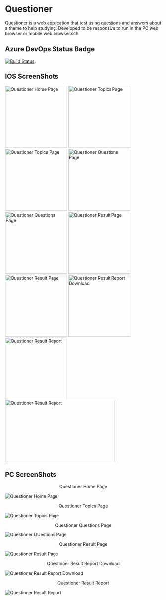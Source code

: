 # Questioner
Questioner is a web application that test using questions and answers about a theme to help studying. Developed to be responsive to run in the PC web browser or mobile web browser.sch

## Azure DevOps Status Badge
[![Build Status](https://dev.azure.com/htapps/GitHub/_apis/build/status/henriq-toledo.questioner?branchName=master)](https://dev.azure.com/htapps/GitHub/_build/latest?definitionId=1&branchName=master)

## IOS ScreenShots

<img src="screenshots/ios/01-questioner-home-page.png" alt="Questioner Home Page" width="200"> <img src="screenshots/ios/02-questioner-topics-page-1.png" alt="Questioner Topics Page" width="200"> <img src="screenshots/ios/03-questioner-topics-page-2.png" alt="Questioner Topics Page" width="200"> <img src="screenshots/ios/04-questioner-questions-page-1.png" alt="Questioner Questions Page" width="200"> <img src="screenshots/ios/05-questioner-questions-page-2.png" alt="Questioner Questions Page" width="200"> <img src="screenshots/ios/06-questioner-result-page-1.png" alt="Questioner Result Page" width="200"> <img src="screenshots/ios/07-questioner-result-page-2.png" alt="Questioner Result Page" width="200"> <img src="screenshots/ios/08-questioner-result-report-download.png" alt="Questioner Result Report Download" width="200"> <img src="screenshots/ios/09-questioner-result-report-1.png" alt="Questioner Result Report" width="200"> <img src="screenshots/ios/10-questioner-result-report-2.png" alt="Questioner Result Report" width="355" height="200"  style="vertical-align:top">

## PC ScreenShots

<p style="text-align:center">Questioner Home Page</p>
<img src="screenshots/pc/01-questioner-home-page.png" alt="Questioner Home Page">

<p style="text-align:center">Questioner Topics Page</p>
<img src="screenshots/pc/02-questioner-topics-page.png" alt="Questioner Topics Page">

<p style="text-align:center">Questioner Questions Page</p>
<img src="screenshots/pc/03-questioner-questions-page.png" alt="Questioner QUestions Page">

<p style="text-align:center">Questioner Result Page</p>
<img src="screenshots/pc/04-questioner-result-page.png" alt="Questioner Result Page">

<p style="text-align:center">Questioner Result Report Download</p>
<img src="screenshots/pc/05-questioner-result-report-download.png" alt="Questioner Result Report Download">

<p style="text-align:center">Questioner Result Report</p>
<img src="screenshots/pc/06-questioner-result-report.png" alt="Questioner Result Report">